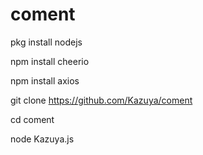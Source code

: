 # coment

pkg install nodejs

npm install cheerio

npm install axios

git clone https://github.com/Kazuya/coment

cd coment

node Kazuya.js
